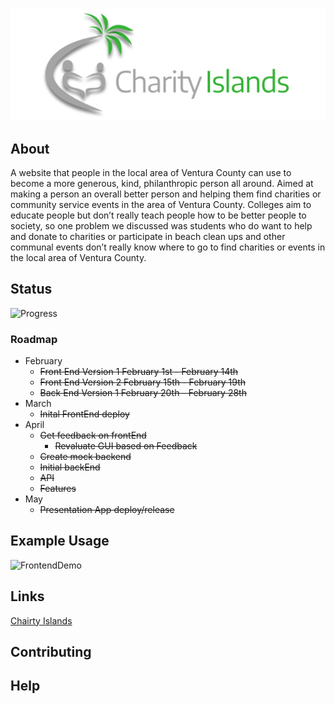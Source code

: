 [![Brand_Name](./Brand_Name.png)](https://tedejer.github.io/Capstone/)

## About

A website that people in the local area of Ventura County can use to become a more generous, kind, philanthropic person all around. Aimed at making a person an overall better person and helping them find charities or community service events in the area of Ventura County. Colleges aim to educate people but don’t really teach people how to be better people to society, so one problem we discussed was students who do want to help and donate to charities or participate in beach clean ups and other communal events don’t really know where to go to find charities or events in the local area of Ventura County.

## Status

![Progress](https://progress-bar.dev/45/?scale=100&title=progress&width=1000&color=856A5D&suffix=%)

### Roadmap

- February
  - ~~Front End Version 1 February 1st - February 14th~~
  - ~~Front End Version 2 February 15th - February 19th~~
  - ~~Back End Version 1 February 20th - February 28th~~
- March
  - ~~Inital FrontEnd deploy~~
- April
  - ~~Get feedback on frontEnd~~
    - ~~Revaluate GUI based on Feedback~~
  - ~~Create mock backend~~
  - ~~Initial backEnd~~
  - ~~API~~
  - ~~Features~~
- May
  - ~~Presentation App deploy/release~~

## Example Usage

![FrontendDemo](https://user-images.githubusercontent.com/35849655/161121331-b81b388e-48e8-4f02-b1cf-bad57193139d.gif)

## Links

[Chairty Islands](https://tedejer.github.io/Capstone/)

## Contributing

## Help
